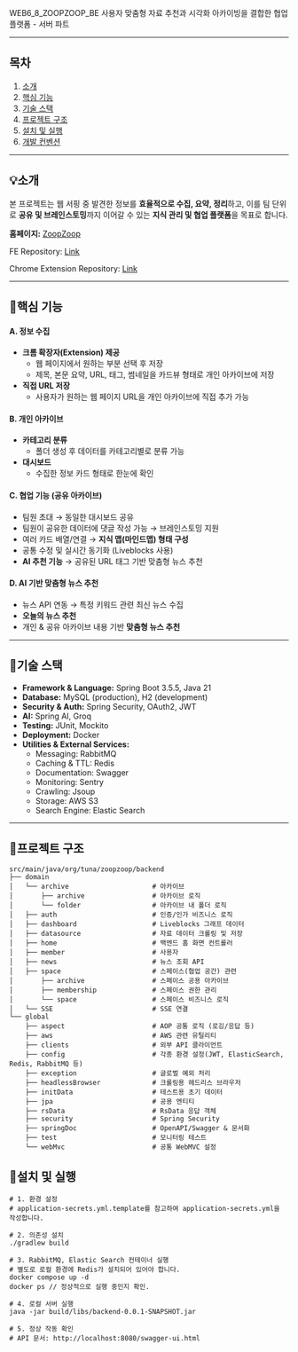  WEB6_8_ZOOPZOOP_BE
사용자 맞춤형 자료 추천과 시각화 아카이빙을 결합한 협업 플랫폼 - 서버 파트

---

## 목차
1. [소개](#소개)
2. [핵심 기능](#핵심-기능)
3. [기술 스택](#기술-스택)
4. [프로젝트 구조](#프로젝트-구조)
5. [설치 및 실행](#설치-및-실행)
6. [개발 컨벤션](#개발-컨벤션)

---

## 💡소개
본 프로젝트는 웹 서핑 중 발견한 정보를 **효율적으로 수집, 요약, 정리**하고, 이를 팀 단위로 **공유 및 브레인스토밍**까지 이어갈 수 있는 **지식 관리 및 협업 플랫폼**을 목표로 합니다.

**홈페이지:** [ZoopZoop](https://www.zoopzoop.kro.kr/)

FE Repository: [Link](https://github.com/prgrms-web-devcourse-final-project/WEB5_6_ZOOPZOOP_FE)

Chrome Extension Repository: [Link](https://github.com/prgrms-web-devcourse-final-project/WEB5_6_ZOOPS_TENSION_FE)

---

## 📄핵심 기능

#### A. 정보 수집
- **크롬 확장자(Extension) 제공**
  - 웹 페이지에서 원하는 부분 선택 후 저장
  - 제목, 본문 요약, URL, 태그, 썸네일을 카드뷰 형태로 개인 아카이브에 저장
- **직접 URL 저장**
  - 사용자가 원하는 웹 페이지 URL을 개인 아카이브에 직접 추가 가능

#### B. 개인 아카이브
- **카테고리 분류**
  - 폴더 생성 후 데이터를 카테고리별로 분류 가능
- **대시보드**
  - 수집한 정보 카드 형태로 한눈에 확인

#### C. 협업 기능 (공유 아카이브)
- 팀원 초대 → 동일한 대시보드 공유
- 팀원이 공유한 데이터에 댓글 작성 가능 → 브레인스토밍 지원
- 여러 카드 배열/연결 → **지식 맵(마인드맵) 형태 구성**
- 공통 수정 및 실시간 동기화 (Liveblocks 사용)
- **AI 추천 기능** → 공유된 URL 태그 기반 맞춤형 뉴스 추천

#### D. AI 기반 맞춤형 뉴스 추천
- 뉴스 API 연동 → 특정 키워드 관련 최신 뉴스 수집
- **오늘의 뉴스 추천**
- 개인 & 공유 아카이브 내용 기반 **맞춤형 뉴스 추천**

---

## 🔧기술 스택
- **Framework & Language:** Spring Boot 3.5.5, Java 21
- **Database:** MySQL (production), H2 (development)
- **Security & Auth:** Spring Security, OAuth2, JWT
- **AI:** Spring AI, Groq
- **Testing:** JUnit, Mockito
- **Deployment:** Docker
- **Utilities & External Services:**
  - Messaging: RabbitMQ
  - Caching & TTL: Redis
  - Documentation: Swagger
  - Monitoring: Sentry
  - Crawling: Jsoup
  - Storage: AWS S3
  - Search Engine: Elastic Search

---

## 📁프로젝트 구조
```
src/main/java/org/tuna/zoopzoop/backend
├── domain
│   └── archive                     # 아카이브
│       ├── archive                 # 아카이브 로직
│       └── folder                  # 아카이브 내 폴더 로직
│   ├── auth                        # 인증/인가 비즈니스 로직
│   ├── dashboard                   # Liveblocks 그래프 데이터
│   ├── datasource                  # 자료 데이터 크롤링 및 저장
│   ├── home                        # 백엔드 홈 화면 컨트롤러
│   ├── member                      # 사용자
│   ├── news                        # 뉴스 조회 API
│   ├── space                       # 스페이스(협업 공간) 관련
│       ├── archive                 # 스페이스 공용 아카이브
│       ├── membership              # 스페이스 권한 관리
│       └── space                   # 스페이스 비즈니스 로직
│   └── SSE                         # SSE 연결
└── global
    ├── aspect                      # AOP 공통 로직 (로깅/응답 등)
    ├── aws                         # AWS 관련 유틸리티
    ├── clients                     # 외부 API 클라이언트
    ├── config                      # 각종 환경 설정(JWT, ElasticSearch, Redis, RabbitMQ 등)
    ├── exception                   # 글로벌 예외 처리
    ├── headlessBrowser             # 크롤링용 헤드리스 브라우저
    ├── initData                    # 테스트용 초기 데이터
    ├── jpa                         # 공용 엔티티
    ├── rsData                      # RsData 응답 객체
    ├── security                    # Spring Security
    ├── springDoc                   # OpenAPI/Swagger & 문서화
    ├── test                        # 모니터링 테스트
    └── webMvc                      # 공통 WebMVC 설정
```

## 🔌설치 및 실행

```
# 1. 환경 설정
# application-secrets.yml.template를 참고하여 application-secrets.yml을 작성합니다.

# 2. 의존성 설치
./gradlew build

# 3. RabbitMQ, Elastic Search 컨테이너 실행
# 별도로 로컬 환경에 Redis가 설치되어 있어야 합니다.
docker compose up -d
docker ps // 정상적으로 실행 중인지 확인.

# 4. 로컬 서버 실행
java -jar build/libs/backend-0.0.1-SNAPSHOT.jar

# 5. 정상 작동 확인
# API 문서: http://localhost:8080/swagger-ui.html
```

